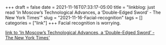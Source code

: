 +++draft = falsedate = 2021-11-16T07:33:17-05:00title = "linkblog: just read 'In Moscow’s Technological Advances, a ‘Double-Edged Sword’ - The New York Times'"slug = "2021-11-16-Facial-recognition"tags = []categories = ["link"]+++Facial recognition is worrying. [link to 'In Moscow’s Technological Advances, a ‘Double-Edged Sword’ - The New York Times'](https://www.nytimes.com/2021/11/16/world/europe/moscow-face-pay-technology-privacy.html)